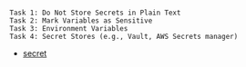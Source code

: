
```

Task 1: Do Not Store Secrets in Plain Text
Task 2: Mark Variables as Sensitive
Task 3: Environment Variables
Task 4: Secret Stores (e.g., Vault, AWS Secrets manager)

```

- [secret](https://github.com/btkrausen/hashicorp/blob/master/terraform/Hands-On%20Labs/Section%2009%20-%20Read%20Generate%20and%20Modify%20Configuration/05%20-%20Secure_Secrets_in_Terraform_Code.md)


